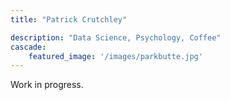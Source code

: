 ```yaml
---
title: "Patrick Crutchley"

description: "Data Science, Psychology, Coffee"
cascade:
    featured_image: '/images/parkbutte.jpg'
---
```


Work in progress.
